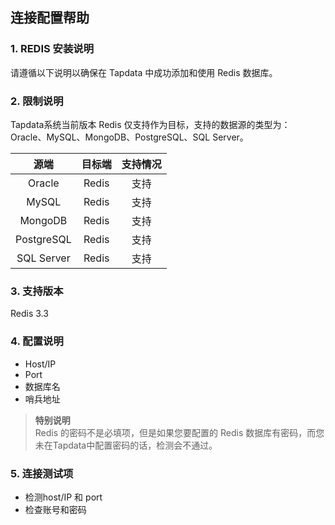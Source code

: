 ## **连接配置帮助**
### **1. REDIS 安装说明**
请遵循以下说明以确保在 Tapdata 中成功添加和使用 Redis 数据库。
### **2. 限制说明**
Tapdata系统当前版本 Redis 仅支持作为目标，支持的数据源的类型为：Oracle、MySQL、MongoDB、PostgreSQL、SQL Server。

|源端|目标端|支持情况|
|:-----------:|:-----------:|:-----------:|
Oracle| Redis |支持
MySQL| Redis |支持
MongoDB| Redis |支持
PostgreSQL| Redis |支持
SQL Server | Redis |支持

### **3. 支持版本**
Redis 3.3
### **4. 配置说明**
- Host/IP
- Port
- 数据库名
- 哨兵地址
> **特别说明**<br>
> Redis 的密码不是必填项，但是如果您要配置的 Redis 数据库有密码，而您未在Tapdata中配置密码的话，检测会不通过。
>

### **5. 连接测试项**
- 检测host/IP 和 port
- 检查账号和密码
